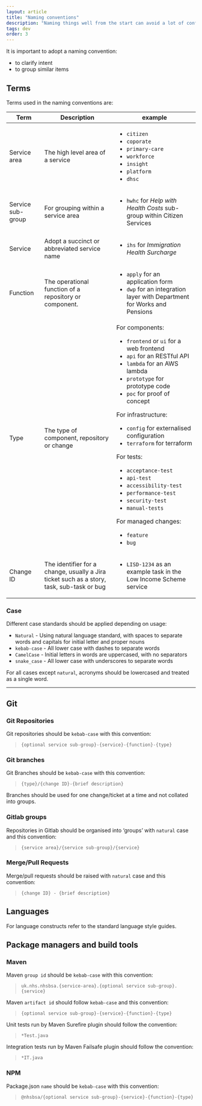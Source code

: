 ```yaml
---
layout: article
title: "Naming conventions"
description: "Naming things well from the start can avoid a lot of confusion as a project matures"
tags: dev
order: 3
---
```

It is important to adopt a naming convention:

* to clarify intent
* to group similar items

## Terms

Terms used in the naming conventions are:

| Term | Description | example |
| ---- | ----------- | ------- |
| Service area | The high level area of a service | <ul><li>`citizen`</li><li>`coporate`</li><li>`primary-care`</li><li>`workforce`</li><li>`insight`</li><li>`platform`</li><li>`dhsc`</li></ul> |
| Service sub-group | For grouping within a service area | <ul><li>`hwhc` for _Help with Health Costs_ sub-group within Citizen Services</li></ul> |
| Service      | Adopt a succinct or abbreviated service name | <ul><li>`ihs` for _Immigration Health Surcharge_</li></ul> |
| Function     | The operational function of a repository or component. | <ul><li>`apply` for an application form</li><li>`dwp` for an integration layer with Department for Works and Pensions</li></ul> |
| Type         | The type of component, repository or change | For components:<ul><li>`frontend` or `ui` for a web frontend</li><li>`api` for an RESTful API</li><li>`lambda` for an AWS lambda</li><li>`prototype` for prototype code</li><li>`poc` for proof of concept</li></ul>For infrastructure:<ul><li>`config` for externalised configuration</li><li>`terraform` for terraform</li></ul>For tests:<ul><li>`acceptance-test`</li><li>`api-test`</li><li>`accessibility-test`</li><li>`performance-test`</li><li>`security-test`</li><li>`manual-tests`</li></ul>For managed changes:<ul><li>`feature`</li><li>`bug`</li></ul> |
| Change ID | The identifier for a change, usually a Jira ticket such as a story, task, sub-task or bug | <ul><li>`LISD-1234` as an example task in the Low Income Scheme service</li></ul>

### Case

Different case standards should be applied depending on usage:

* `Natural` - Using natural language standard, with spaces to separate words and capitals for initial letter and proper nouns
* `kebab-case` - All lower case with dashes to separate words
* `CamelCase` - Initial letters in words are uppercased, with no separators
* `snake_case` - All lower case with underscores to separate words

For all cases except `natural`, acronyms should be lowercased and treated as a single word.

---

## Git

### Git Repositories

Git repositories should be `kebab-case` with this convention:

> `{optional service sub-group}-{service}-{function}-{type}`

### Git branches

Git Branches should be `kebab-case` with this convention:

> `{type}/{change ID}-{brief description}`

Branches should be used for one change/ticket at a time and not collated into groups.

### Gitlab groups

Repositories in Gitlab should be organised into ‘groups’ with `natural` case and this convention:

> `{service area}/{service sub-group}/{service}`

### Merge/Pull Requests

Merge/pull requests should be raised with `natural` case and this convention:

> `{change ID} - {brief description}`

## Languages

For language constructs refer to the standard language style guides.

## Package managers and build tools

### Maven

Maven `group id` should be `kebab-case` with this convention:

> `uk.nhs.nhsbsa.{service-area}.{optional service sub-group}.{service}`

Maven `artifact id` should follow `kebab-case` and this convention:

> `{optional service sub-group}-{service}-{function}-{type}`

Unit tests run by Maven Surefire plugin should follow the convention:

 > `*Test.java`

Integration tests run by Maven Failsafe plugin should follow the convention:

> `*IT.java`

### NPM

Package.json `name` should be `kebab-case` with this convention:

> `@nhsbsa/{optional service sub-group}-{service}-{function}-{type}`
